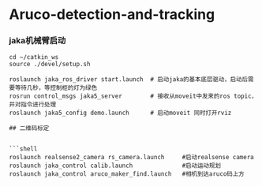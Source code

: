 # Aruco-detection-and-tracking
### jaka机械臂启动

```shell
cd ~/catkin_ws
source ./devel/setup.sh

roslaunch jaka_ros_driver start.launch  # 启动jaka的基本底层驱动，启动后需要等待几秒，等控制柜的灯为绿色
rosrun control_msgs jaka5_server        # 接收从moveit中发来的ros topic，并对指令进行处理
roslaunch jaka5_config demo.launch      # 启动moveit 同时打开rviz

## 二维码标定


```shell
roslaunch realsense2_camera rs_camera.launch     #启动realsense camera
roslaunch jaka_control calib.launch              #启动运动规划
roslaunch jaka_control aruco_maker_find.launch   #相机到达aruco码上方
